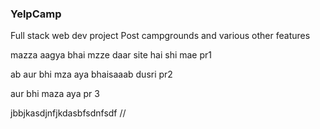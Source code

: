### YelpCamp
Full stack web dev project
Post campgrounds and various other features


mazza aagya bhai mzze daar site hai shi mae pr1

ab aur bhi mza aya bhaisaaab dusri pr2

aur bhi maza aya pr 3


jbbjkasdjnfjkdasbfsdnfsdf
//
